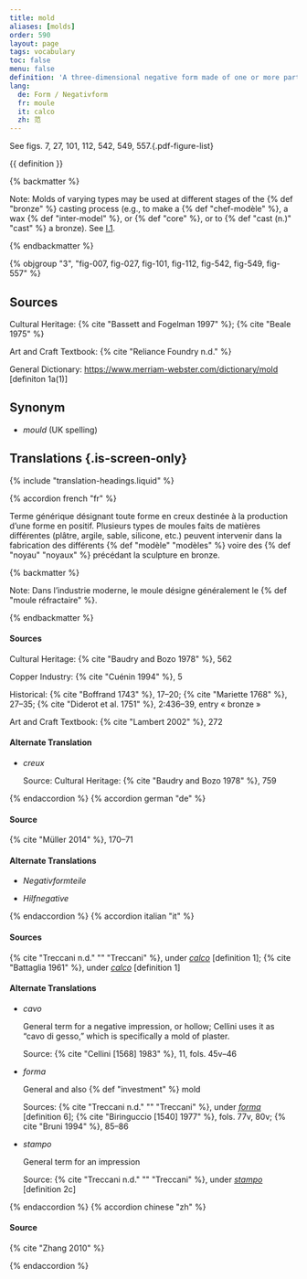 ```yaml
---
title: mold
aliases: [molds]
order: 590
layout: page
tags: vocabulary
toc: false
menu: false
definition: 'A three-dimensional negative form made of one or more parts that serves as a matrix for the production of a positive by casting or pressing malleable material into it. Molds allow for the production of one or more copies of an original sculpture.'
lang:
  de: Form / Negativform
  fr: moule
  it: calco
  zh: 范
---
```


See figs. 7, 27, 101, 112, 542, 549, 557.{.pdf-figure-list}

{{ definition }}

{% backmatter %}

Note: Molds of varying types may be used at different stages of the {% def "bronze" %} casting process (e.g., to make a {% def "chef-modèle" %}, a wax {% def "inter-model" %}, or {% def "core" %}, or to {% def "cast (n.)" "cast" %} a bronze). See [I.1](/vol-1/1/).

{% endbackmatter %}

{% objgroup "3", "fig-007, fig-027, fig-101, fig-112, fig-542, fig-549, fig-557" %}

## Sources

Cultural Heritage: {% cite "Bassett and Fogelman 1997" %}; {% cite "Beale 1975" %}

Art and Craft Textbook: {% cite "Reliance Foundry n.d." %}

General Dictionary: <https://www.merriam-webster.com/dictionary/mold> [definiton 1a(1)]

## Synonym

- *mould* (UK spelling)

## Translations {.is-screen-only}

<div class="accordion">
{% include "translation-headings.liquid" %}

{% accordion french "fr" %}

Terme générique désignant toute forme en creux destinée à la production d’une forme en positif. Plusieurs types de moules faits de matières différentes (plâtre, argile, sable, silicone, etc.) peuvent intervenir dans la fabrication des différents {% def "modèle" "modèles" %} voire des {% def "noyau" "noyaux" %} précédant la sculpture en bronze.

{% backmatter %}

Note: Dans l’industrie moderne, le moule désigne généralement le {% def "moule réfractaire" %}.

{% endbackmatter %}

#### Sources

Cultural Heritage: {% cite "Baudry and Bozo 1978" %}, 562

Copper Industry: {% cite "Cuénin 1994" %}, 5

Historical: {% cite "Boffrand 1743" %}, 17–20; {% cite "Mariette 1768" %}, 27–35; {% cite "Diderot et al. 1751" %}, 2:436–39, entry « bronze »

Art and Craft Textbook: {% cite "Lambert 2002" %}, 272

#### Alternate Translation

- *creux*

    Source: Cultural Heritage: {% cite "Baudry and Bozo 1978" %}, 759

{% endaccordion %}
{% accordion german "de" %}

#### Source

{% cite "Müller 2014" %}, 170–71

#### Alternate Translations

- *Negativformteile*

- *Hilfnegative*

{% endaccordion %}
{% accordion italian "it" %}

#### Sources

{% cite "Treccani n.d." "" "Treccani" %}, under [*calco*](http://www.treccani.it/vocabolario/calco1/) [definition 1]; {% cite "Battaglia 1961" %}, under [*calco*](http://www.gdli.it/pdf_viewer/Scripts/pdf.js/web/viewer.asp?file=/PDF/GDLI02/GDLI_02_ocr_534.pdf&parola=calco) [definition 1]

#### Alternate Translations

- *cavo*

    General term for a negative impression, or hollow; Cellini uses it as “cavo di gesso,” which is specifically a mold of plaster.

    Source: {% cite "Cellini [1568] 1983" %}, 11, fols. 45v–46

- *forma*

    General and also {% def "investment" %} mold
    
    Sources: {% cite "Treccani n.d." "" "Treccani" %}, under [*forma*](https://www.treccani.it/vocabolario/forma/) [definition 6]; {% cite "Biringuccio [1540] 1977" %}, fols. 77v, 80v; {% cite "Bruni 1994" %}, 85–86

- *stampo*

    General term for an impression

    Source: {% cite "Treccani n.d." "" "Treccani" %}, under [*stampo*](http://www.treccani.it/vocabolario/stampo/) [definition 2c]

{% endaccordion %}
{% accordion chinese "zh" %}

#### Source

{% cite "Zhang 2010" %}

{% endaccordion %}

</div>
